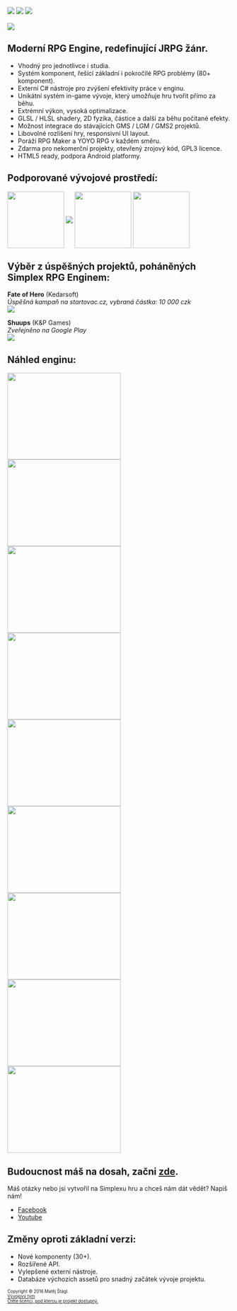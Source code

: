 <img src="https://img.shields.io/badge/Verze-1.0%20RC2-brightgreen.svg"> <img src="https://img.shields.io/badge/Status-V%20po%C5%99%C3%A1dku-green.svg"> <img src="https://img.shields.io/badge/License-GPL3-blue.svg">
<br><br>
<img align="middle" src="https://s22.postimg.org/xwq6o7t9t/Noname.png">
<br>

## Moderní RPG Engine, redefinující JRPG žánr.
* Vhodný pro jednotlivce i studia.
* Systém komponent, řešící základní i pokročilé RPG problémy (80+ komponent).
* Externí C# nástroje pro zvýšení efektivity práce v enginu.
* Unikátní systém in-game vývoje, který umožňuje hru tvořit přímo za běhu. 
* Extrémní výkon, vysoká optimalizace.
* GLSL / HLSL shadery, 2D fyzika, částice a další za běhu počítané efekty.
* Možnost integrace do stávajících GMS / LGM / GMS2 projektů.
* Libovolné rozlišení hry, responsivní UI layout.
* Poráží RPG Maker a YOYO RPG v každém směru.
* Zdarma pro nekomerční projekty, otevřený zrojový kód, GPL3 licence.
* HTML5 ready, podpora Android platformy.

## Podporované vývojové prostředí:
<img align="middle" width="128" height="128" src="https://s21.postimg.org/vghqza03r/rounded_corners.png">
<img align="middle" src="https://s10.postimg.org/tvc4uhp3t/Lateralgmlogo.png">
<img align="middle" width="128" height="128" src="https://s15.postimg.org/jrlizdqor/rounded_corners.jpg">  <img align="middle" width="128" height="128" src="https://s21.postimg.org/pisaduls7/rounded_corners.png">  


## Výběr z úspěšných projektů, poháněných Simplex RPG Enginem:
**Fate of Hero** (Kedarsoft)  
*Úspěšná kampaň na startovac.cz, vybraná částka: 10 000 czk*   
<a href="https://www.startovac.cz/projekty/fate-of-hero/">![](http://s13.postimg.org/u6dvlctif/5303_aaaa_png_200x113.png)</a>

**Shuups** (K&P Games)  
*Zveřejněno na Google Play*   
<a href="https://play.google.com/store/apps/details?id=sk.KandPGames.Shuups">![](http://s21.postimg.org/wpxsja7o7/Noname.png)</a>

## Náhled enginu: 
<img align="middle" width="256" height="196" src="https://s11.postimg.org/45t1jf2kz/Noname1.png">
<img align="middle" width="256" height="196" src="https://s22.postimg.org/ji17ruutt/Noname.png">
<img align="middle" width="256" height="196" src="https://s11.postimg.org/5b7gc0l03/Noname3.png">
<img align="middle" width="256" height="196" src="https://s16.postimg.org/sqa4kye1x/Noname4.png">
<img align="middle" width="256" height="196" src="https://s16.postimg.org/lu7br103p/Noname5.png">
<img align="middle" width="256" height="196" src="https://s16.postimg.org/mlgwuy7yt/Noname6.png">
<img align="middle" width="256" height="196" src="https://s17.postimg.org/4j0stsy8f/Noname7.png">
<img align="middle" width="256" height="196" src="https://s17.postimg.org/9bx4bpq9r/Noname.png">
<img align="middle" width="256" height="196" src="https://s15.postimg.org/up5oq2nsr/Noname9.png">

## Budoucnost máš na dosah, začni [zde](https://github.com/lofcz/SimplexRpgEngine/wiki).

Máš otázky nebo jsi vytvořil na Simplexu hru a chceš nám dát vědět? Napiš nám!
- <a href="https://www.facebook.com/simplexengine/?pnref=lhc">Facebook</a>
- <a href="https://www.youtube.com/channel/UCCDT5l4gglPpFB_tEZd5c7Q">Youtube</a>

## Změny oproti základní verzi:
* Nové komponenty (30+).
* Rozšířené API.
* Vylepšené externí nástroje.
* Databáze výchozích assetů pro snadný začátek vývoje projektu.

<sub><sup>Copyright © 2016 Matěj Štágl.</sup></sub>  
<sub><sup><a href="https://github.com/lofcz/SimplexRpgEngine/wiki/Auto%C5%99i">Vývojový tým</a></sup></sub>  
<sub><sup>[Čtěte licenci, pod kterou je projekt dostupný.](https://github.com/lofcz/SimplexRpgEngine/blob/master/license.md)</sup></sub>
